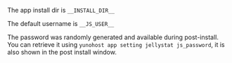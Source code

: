 The app install dir is `__INSTALL_DIR__`

The default username is `__JS_USER__`

The password was randomly generated and available during post-install. You can retrieve it using `yunohost app setting jellystat js_password`, it is also shown in the post install window.
